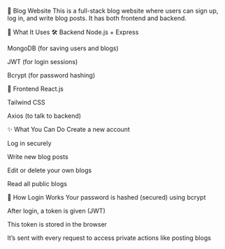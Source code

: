 📝 Blog Website
This is a full-stack blog website where users can sign up, log in, and write blog posts. It has both frontend and backend.

🧠 What It Uses
🛠️ Backend
Node.js + Express

MongoDB (for saving users and blogs)

JWT (for login sessions)

Bcrypt (for password hashing)

🎨 Frontend
React.js

Tailwind CSS

Axios (to talk to backend)

✨ What You Can Do
Create a new account

Log in securely

Write new blog posts

Edit or delete your own blogs

Read all public blogs

🔐 How Login Works
Your password is hashed (secured) using bcrypt

After login, a token is given (JWT)

This token is stored in the browser

It’s sent with every request to access private actions like posting blogs
